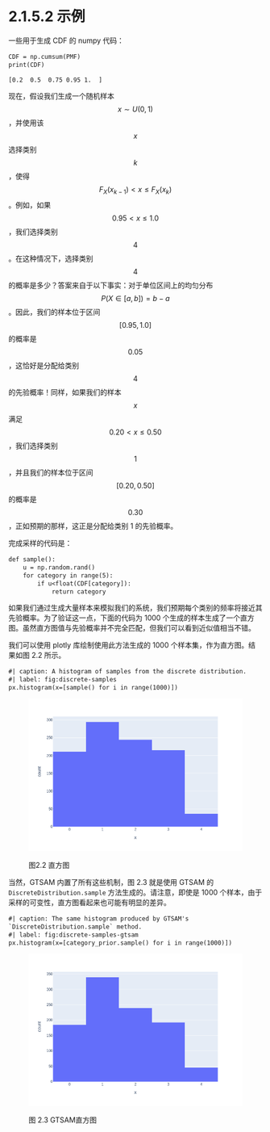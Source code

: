 # 2.1.5.2 示例

一些用于生成 CDF 的 numpy 代码：

```
CDF = np.cumsum(PMF)
print(CDF)
```

```
[0.2  0.5  0.75 0.95 1.  ]
```

现在，假设我们生成一个随机样本$$x\sim U(0,1)$$
，并使用该$$x$$
选择类别$$k$$
，使得$$F_X(x_{k-1}) < x \leq F_X(x_k)$$
。例如，如果$$0.95 < x \leq 1.0$$
，我们选择类别 $$4$$ 。在这种情况下，选择类别 $$4$$ 的概率是多少？答案来自于以下事实：对于单位区间上的均匀分布$$P(X \in [a,b])=b-a$$
。因此，我们的样本位于区间$$[0.95,1.0]$$
的概率是$$0.05$$
，这恰好是分配给类别 $$4$$ 的先验概率！同样，如果我们的样本$$x$$
满足$$0.20 < x \leq 0.50$$
，我们选择类别 $$1$$，并且我们的样本位于区间$$[0.20,0.50]$$
的概率是$$0.30$$
，正如预期的那样，这正是分配给类别 1 的先验概率。

完成采样的代码是：

```
def sample():
    u = np.random.rand()
    for category in range(5):
        if u<float(CDF[category]):
            return category
```

如果我们通过生成大量样本来模拟我们的系统，我们预期每个类别的频率将接近其先验概率。为了验证这一点，下面的代码为 1000 个生成的样本生成了一个直方图。虽然直方图值与先验概率并不完全匹配，但我们可以看到近似值相当不错。

我们可以使用 plotly 库绘制使用此方法生成的 1000 个样本集，作为直方图。结果如图 2.2 所示。

```
#| caption: A histogram of samples from the discrete distribution.
#| label: fig:discrete-samples
px.histogram(x=[sample() for i in range(1000)])
```

<figure><img src="../../../.gitbook/assets/image (2) (1) (1) (1).png" alt=""><figcaption><p>图2.2 直方图</p></figcaption></figure>

当然，GTSAM 内置了所有这些机制，图 2.3 就是使用 GTSAM 的 `DiscreteDistribution.sample` 方法生成的。请注意，即使是 1000 个样本，由于采样的可变性，直方图看起来也可能有明显的差异。

```
#| caption: The same histogram produced by GTSAM's `DiscreteDistribution.sample` method.
#| label: fig:discrete-samples-gtsam
px.histogram(x=[category_prior.sample() for i in range(1000)])
```

<figure><img src="../../../.gitbook/assets/image (1) (1) (1) (1) (1) (1) (1).png" alt=""><figcaption><p>图 2.3 GTSAM直方图</p></figcaption></figure>
